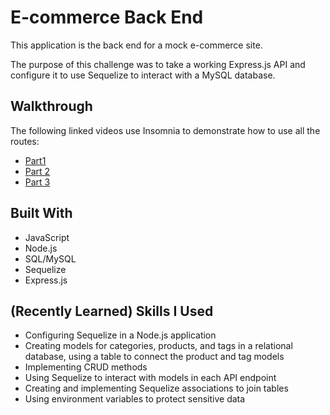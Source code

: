 # E-commerce Back End

This application is the back end for a mock e-commerce site. 

The purpose of this challenge was to take a working Express.js API and configure it to use Sequelize to interact with a MySQL database. 

## Walkthrough
The following linked videos use Insomnia to demonstrate how to use all the routes: 
* [Part1](https://drive.google.com/file/d/103tW_hNtBZrQnVZPmffBs07O2Xc5pKof/view?usp=sharing)
* [Part 2](https://drive.google.com/file/d/1mb7-kYmgPZh5fQnV9zYoyRvMSkqWFd8-/view?usp=sharing)
* [Part 3](https://drive.google.com/file/d/1jKbIf9Fm0PuAW1SMlLKQKcJvUgRzapBc/view?usp=sharing)

## Built With
* JavaScript
* Node.js
* SQL/MySQL
* Sequelize
* Express.js

## (Recently Learned) Skills I Used
* Configuring Sequelize in a Node.js application
* Creating models for categories, products, and tags in a relational database, using a table to connect the product and tag models
* Implementing CRUD methods
* Using Sequelize to interact with models in each API endpoint 
* Creating and implementing Sequelize associations to join tables
* Using environment variables to protect sensitive data
